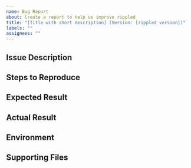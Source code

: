 ```yaml
---
name: Bug Report
about: Create a report to help us improve rippled
title: "[Title with short description] (Version: [rippled version])"
labels: ""
assignees: ""
---
```


<!-- Please search existing issues to avoid creating duplicates.-->

## Issue Description

<!--Provide a summary for your issue/bug.-->

## Steps to Reproduce

<!--List in detail the exact steps to reproduce the unexpected behavior of the software.-->

## Expected Result

<!--Explain in detail what behavior you expected to happen.-->

## Actual Result

<!--Explain in detail what behavior actually happened.-->

## Environment

<!--Please describe your environment setup (such as Ubuntu 18.04 with Boost 1.70).-->
<!-- If you are using a formal release, please use the version returned by './rippled --version' as the version number-->
<!-- If you are working off of develop, please add the git hash via 'git rev-parse HEAD'-->

## Supporting Files

<!--If you have supporting files such as a log, feel free to post a link here using Github Gist.-->
<!--Consider adding configuration files with private information removed via Github Gist. -->
